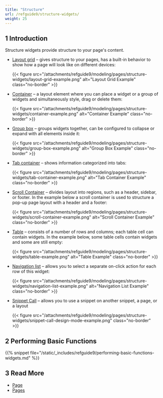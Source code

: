 ```yaml
---
title: "Structure"
url: /refguide9/structure-widgets/
weight: 25
---
```


## 1 Introduction

Structure widgets provide structure to your page's content.

* [Layout grid](/refguide9/layout-grid/) – gives structure to your pages, has a built-in behavior to show how a page will look like on different devices:

    {{< figure src="/attachments/refguide9/modeling/pages/structure-widgets/layout-grid-example.png" alt="Layout Grid Example" class="no-border" >}}

* [Container](/refguide9/container/) – a layout element where you can place a widget or a group of widgets and simultaneously style, drag or delete them:

    {{< figure src="/attachments/refguide9/modeling/pages/structure-widgets/container-example.png" alt="Container Example" class="no-border" >}}

* [Group box](/refguide9/group-box/) – groups widgets together, can be configured to collapse or expand with all elements inside it:

    {{< figure src="/attachments/refguide9/modeling/pages/structure-widgets/group-box-example.png" alt="Group Box Example" class="no-border" >}}

* [Tab container](/refguide9/tab-container/) – shows information categorized into tabs:

    {{< figure src="/attachments/refguide9/modeling/pages/structure-widgets/tab-container-example.png" alt="Tab Container Example" class="no-border" >}}

* [Scroll Container](/refguide9/scroll-container/) – divides layout into regions, such as a header, sidebar, or footer. In the example below a scroll container is used to structure a pop-up page layout with a header and a footer:

    {{< figure src="/attachments/refguide9/modeling/pages/structure-widgets/scroll-container-example.png" alt="Scroll Container Example" class="no-border" >}}

* [Table](/refguide9/table/) – consists of a number of rows and columns; each table cell can contain widgets. In the example below, some table cells contain widgets and some are still empty:

    {{< figure src="/attachments/refguide9/modeling/pages/structure-widgets/table-example.png" alt="Table Example" class="no-border" >}}

* [Navigation list](/refguide9/navigation-list/) – allows you to select a separate on-click action for each row of this widget:

    {{< figure src="/attachments/refguide9/modeling/pages/structure-widgets/navigation-list-example.png" alt="Navigation List Example" class="no-border" >}}

* [Snippet Call](/refguide9/snippet-call/) – allows you to use a snippet on another snippet, a page, or a layout

    {{< figure src="/attachments/refguide9/modeling/pages/structure-widgets/snippet-call-design-mode-example.png" class="no-border" >}}

## 2 Performing Basic Functions

{{% snippet file="/static/_includes/refguide9/performing-basic-functions-widgets.md" %}}

## 3 Read More

* [Page](/refguide9/page/)
* [Pages](/refguide9/pages/)

